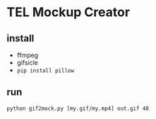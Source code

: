 # TEL Mockup Creator

## install
- ffmpeg
- gifsicle
- `pip install pillow`


## run

`python gif2mock.py [my.gif/my.mp4] out.gif 48`